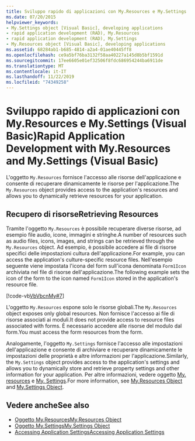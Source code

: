 ```yaml
---
title: Sviluppo rapido di applicazioni con My.Resources e My.Settings
ms.date: 07/20/2015
helpviewer_keywords:
- My.Settings object [Visual Basic], developing applications
- rapid application development (RAD), My.Resources
- rapid application development (RAD), My.Settings
- My.Resources object [Visual Basic], developing applications
ms.assetid: 68284ab1-b685-4814-a2a4-01ae40445ff8
ms.openlocfilehash: ce9a5bf76ba3132f58aa40227a145d8b5bf1591d
ms.sourcegitcommit: 17ee6605e01ef32506f8fdc686954244ba6911de
ms.translationtype: MT
ms.contentlocale: it-IT
ms.lasthandoff: 11/22/2019
ms.locfileid: "74349258"
---
```

# <a name="rapid-application-development-with-myresources-and-mysettings-visual-basic"></a><span data-ttu-id="d490f-102">Sviluppo rapido di applicazioni con My.Resources e My.Settings (Visual Basic)</span><span class="sxs-lookup"><span data-stu-id="d490f-102">Rapid Application Development with My.Resources and My.Settings (Visual Basic)</span></span>

<span data-ttu-id="d490f-103">L'oggetto `My.Resources` fornisce l'accesso alle risorse dell'applicazione e consente di recuperare dinamicamente le risorse per l'applicazione.</span><span class="sxs-lookup"><span data-stu-id="d490f-103">The `My.Resources` object provides access to the application's resources and allows you to dynamically retrieve resources for your application.</span></span>  
  
## <a name="retrieving-resources"></a><span data-ttu-id="d490f-104">Recupero di risorse</span><span class="sxs-lookup"><span data-stu-id="d490f-104">Retrieving Resources</span></span>  

 <span data-ttu-id="d490f-105">Tramite l'oggetto `My.Resources` è possibile recuperare diverse risorse, ad esempio file audio, icone, immagini e stringhe.</span><span class="sxs-lookup"><span data-stu-id="d490f-105">A number of resources such as audio files, icons, images, and strings can be retrieved through the `My.Resources` object.</span></span> <span data-ttu-id="d490f-106">Ad esempio, è possibile accedere ai file di risorse specifici delle impostazioni cultura dell'applicazione.</span><span class="sxs-lookup"><span data-stu-id="d490f-106">For example, you can access the application's culture-specific resource files.</span></span> <span data-ttu-id="d490f-107">Nell'esempio seguente viene impostata l'icona del form sull'icona denominata `Form1Icon` archiviata nel file di risorse dell'applicazione.</span><span class="sxs-lookup"><span data-stu-id="d490f-107">The following example sets the icon of the form to the icon named `Form1Icon` stored in the application's resource file.</span></span>  
  
 [!code-vb[VbVbcnMy#7](~/samples/snippets/visualbasic/VS_Snippets_VBCSharp/VbVbcnMy/VB/Class1.vb#7)]  
  
 <span data-ttu-id="d490f-108">L'oggetto `My.Resources` espone solo le risorse globali.</span><span class="sxs-lookup"><span data-stu-id="d490f-108">The `My.Resources` object exposes only global resources.</span></span> <span data-ttu-id="d490f-109">Non fornisce l'accesso ai file di risorse associati ai moduli.</span><span class="sxs-lookup"><span data-stu-id="d490f-109">It does not provide access to resource files associated with forms.</span></span> <span data-ttu-id="d490f-110">È necessario accedere alle risorse del modulo dal form.</span><span class="sxs-lookup"><span data-stu-id="d490f-110">You must access the form resources from the form.</span></span>  
  
 <span data-ttu-id="d490f-111">Analogamente, l'oggetto `My.Settings` fornisce l'accesso alle impostazioni dell'applicazione e consente di archiviare e recuperare dinamicamente le impostazioni delle proprietà e altre informazioni per l'applicazione.</span><span class="sxs-lookup"><span data-stu-id="d490f-111">Similarly, the `My.Settings` object provides access to the application's settings and allows you to dynamically store and retrieve property settings and other information for your application.</span></span> <span data-ttu-id="d490f-112">Per altre informazioni, vedere oggetto [My. resources](../../../visual-basic/language-reference/objects/my-resources-object.md) e [My. Settings](../../../visual-basic/language-reference/objects/my-settings-object.md).</span><span class="sxs-lookup"><span data-stu-id="d490f-112">For more information, see [My.Resources Object](../../../visual-basic/language-reference/objects/my-resources-object.md) and [My.Settings Object](../../../visual-basic/language-reference/objects/my-settings-object.md).</span></span>  
  
## <a name="see-also"></a><span data-ttu-id="d490f-113">Vedere anche</span><span class="sxs-lookup"><span data-stu-id="d490f-113">See also</span></span>

- [<span data-ttu-id="d490f-114">Oggetto My.Resources</span><span class="sxs-lookup"><span data-stu-id="d490f-114">My.Resources Object</span></span>](../../../visual-basic/language-reference/objects/my-resources-object.md)
- [<span data-ttu-id="d490f-115">Oggetto My.Settings</span><span class="sxs-lookup"><span data-stu-id="d490f-115">My.Settings Object</span></span>](../../../visual-basic/language-reference/objects/my-settings-object.md)
- [<span data-ttu-id="d490f-116">Accessing Application Settings</span><span class="sxs-lookup"><span data-stu-id="d490f-116">Accessing Application Settings</span></span>](../../../visual-basic/developing-apps/programming/app-settings/index.md)
